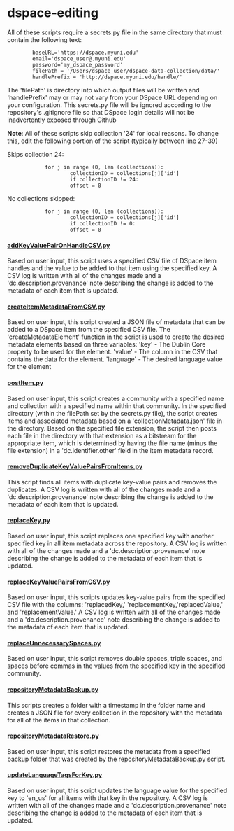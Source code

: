 # dspace-editing

All of these scripts require a secrets.py file in the same directory that must contain the following text:
```
        baseURL='https://dspace.myuni.edu'
        email='dspace_user@.myuni.edu'
        password='my_dspace_password'    
        filePath = '/Users/dspace_user/dspace-data-collection/data/'
        handlePrefix = 'http://dspace.myuni.edu/handle/'
```
The 'filePath' is directory into which output files will be written and 'handlePrefix' may or may not vary from your DSpace URL depending on your configuration. This secrets.py file will be ignored according to the repository's .gitignore file so that DSpace login details will not be inadvertently exposed through Github

**Note**: All of these scripts skip collection '24' for local reasons. To change this, edit the following portion of the script (typically between line 27-39)


Skips collection 24: 

                for j in range (0, len (collections)):
                        collectionID = collections[j]['id']
                        if collectionID != 24:
                        offset = 0
            
            
No collections skipped:

                for j in range (0, len (collections)):
                        collectionID = collections[j]['id']
                        if collectionID != 0:
                        offset = 0

#### [addKeyValuePairOnHandleCSV.py](addKeyValuePairOnHandleCSV.py)
Based on user input, this script uses a specified CSV file of DSpace item handles and the value to be added to that item using the specified key. A CSV log is written with all of the changes made and a 'dc.description.provenance' note describing the change is added to the metadata of each item that is updated. 

#### [createItemMetadataFromCSV.py](createItemMetadataFromCSV.py)
Based on user input, this script created a JSON file of metadata that can be added to a DSpace item from the specified CSV file. The 'createMetadataElement' function in the script is used to create the desired metadata elements based on three variables: 
        'key' - The Dublin Core property to be used for the element.
        'value' - The column in the CSV that contains the data for the element.
        'language' - The desired language value for the element

#### [postItem.py](postItem.py)
Based on user input, this script creates a community with a specified name and collection with a specified name within that community.  In the specified directory (within the filePath set by the secrets.py file), the script creates items and associated metadata based on a 'collectionMetadata.json' file in the directory. Based on the specified file extension, the script then posts each file in the directory  with that extension as a bitstream for the appropriate item, which is determined by having the file name (minus the file extension) in a 'dc.identifier.other' field in the item metadata record.

#### [removeDuplicateKeyValuePairsFromItems.py](removeDuplicateKeyValuePairsFromItems.py)
This script finds all items with duplicate key-value pairs and removes the duplicates. A CSV log is written with all of the changes made and a 'dc.description.provenance' note describing the change is added to the metadata of each item that is updated. 

#### [replaceKey.py](replaceKey.py)
Based on user input, this script replaces one specified key with another specified key in all item metadata across the repository. A CSV log is written with all of the changes made and a 'dc.description.provenance' note describing the change is added to the metadata of each item that is updated. 

#### [replaceKeyValuePairsFromCSV.py](replaceKeyValuePairsFromCSV.py)
Based on user input, this scripts updates key-value pairs from the specified CSV file with the columns: 'replacedKey,' 'replacementKey,'replacedValue,' and 'replacementValue.' A CSV log is written with all of the changes made and a 'dc.description.provenance' note describing the change is added to the metadata of each item that is updated. 

#### [replaceUnnecessarySpaces.py](replaceUnnecessarySpaces.py)
Based on user input, this script removes double spaces, triple spaces, and spaces before commas in the values from the specified key in the specified community.

#### [repositoryMetadataBackup.py](repositoryMetadataBackup.py)
This scripts creates a folder with a timestamp in the folder name and creates a JSON file for every collection in the repository with the metadata for all of the items in that collection.

#### [repositoryMetadataRestore.py](repositoryMetadataRestore.py)
Based on user input, this script restores the metadata from a specified backup folder that was created by the repositoryMetadataBackup.py script.

#### [updateLanguageTagsForKey.py](updateLanguageTagsForKey.py)
Based on user input, this script updates the language value for the specified key to 'en_us' for all items with that key in the repository. A CSV log is written with all of the changes made and a 'dc.description.provenance' note describing the change is added to the metadata of each item that is updated. 
